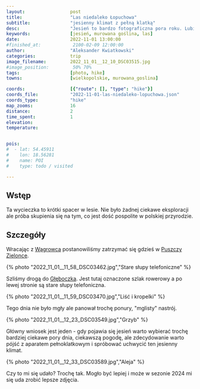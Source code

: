 ```yaml
---
layout:                 post
title:                  "Las niedaleko Łopuchowa"
subtitle:               "jesienny klimat z pełną klatką"
desc:                   "Jesień to bardzo fotograficzna pora roku. Lubię wtedy pokazywać, że zdjęcia na mocno otwartej przesłonie też są ciekawymi zdjęciami krajobrazu."
keywords:               [jesień, murowana goślina, las]
date:                   2022-11-01 13:00:00
#finished_at:            2100-02-09 12:00:00
author:                 "Aleksander Kwiatkowski"
categories:             trip
image_filename:         2022_11_01__12_10_DSC03515.jpg
#image_position:         50% 70%
tags:                   [photo, hike]
towns:                  [wielkopolskie, murowana_goslina]

coords:                 [{"route": [], "type": "hike"}]
coords_file:            "2022-11-01-las-niedaleko-lopuchowa.json"
coords_type:            "hike"
map_zooms:              16
distance:               2
time_spent:             1
elevation:
temperature:


pois:
#  - lat: 54.45911
#    lon: 18.56281
#    name: POI
#    type: todo / visited

---
```


[wiki-gleboczek]: https://pl.wikipedia.org/wiki/G%C5%82%C4%99boczek_(wie%C5%9B_w_powiecie_pozna%C5%84skim)
[wiki-wagrowiec]: https://pl.wikipedia.org/wiki/W%C4%85growiec
[wiki-puszcza-zielonka]: https://pl.wikipedia.org/wiki/Park_Krajobrazowy_Puszcza_Zielonka

## Wstęp

Ta wycieczka to krótki spacer w lesie. Nie było żadnej ciekawe eksploracji
ale próba skupienia się na tym, co jest dość pospolite w polskiej
przyrodzie.

## Szczegóły

Wracając z [Wągrowca][wiki-wagrowiec] postanowiliśmy zatrzymać się
gdzieś w [Puszczy Zielonce][wiki-puszcza-zielonka].

{% photo "2022_11_01__11_58_DSC03462.jpg","Stare słupy telefoniczne" %}

Szliśmy drogą do [Głęboczka][wiki-gleboczek]. Jest tutaj
oznaczone szlak rowerowy a po lewej stronie są stare słupy telefoniczna.

{% photo "2022_11_01__11_59_DSC03470.jpg","Liść i kropelki" %}

Tego dnia nie było mgły ale panował trochę ponury, "mglisty" nastrój.

{% photo "2022_11_01__12_23_DSC03549.jpg","Grzyb" %}

Główny wniosek jest jeden - gdy pojawia się jesień warto wybierać
trochę bardziej ciekawe pory dnia, ciekawszą pogodę, ale zdecydowanie
warto pójść z aparatem pełnoklatkowym i spróbować uchwycić
ten jesienny klimat.

{% photo "2022_11_01__12_33_DSC03589.jpg","Aleja" %}

Czy to mi się udało? Trochę tak. Mogło być lepiej i może w sezonie 2024
mi się uda zrobić lepsze zdjęcia.
